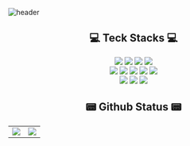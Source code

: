 ![header](https://capsule-render.vercel.app/api?type=slice&color=bf0477&fontColor=e3e1e2&height=150&section=header&text=👋&nbsp;Dong's&nbsp;github&fontSize=70&animation=twinkling&desc=Web&nbsp;application&nbsp;engineer&descAlignY=80&descAlign=67)

<h2 align="center">💻 Teck Stacks 💻</h2>

<div align="center">
  <!--  langs  -->
  <img src="https://img.shields.io/badge/java-%23ED8B00.svg?style=for-the-badge&logo=java&logoColor=white" />
  <img src="https://img.shields.io/badge/TypeScript-007ACC?style=for-the-badge&logo=typescript&logoColor=white" />
  <img src="https://img.shields.io/badge/JavaScript-323330?style=for-the-badge&logo=javascript&logoColor=F7DF1E" />
  <img src="https://img.shields.io/badge/MySQL-005C84?style=for-the-badge&logo=mysql&logoColor=white" />
  <br />
  
  <!--  frameworks  -->
  <img src="https://img.shields.io/badge/spring-%236DB33F.svg?style=for-the-badge&logo=spring&logoColor=white" />
  <img src="https://img.shields.io/badge/Next-black?style=for-the-badge&logo=next.js&logoColor=white" />
  <img src="https://img.shields.io/badge/Nuxt-002E3B?style=for-the-badge&logo=nuxtdotjs&logoColor=#00DC82" />
  <img src="https://img.shields.io/badge/Laravel-FF2D20?style=for-the-badge&logo=laravel&logoColor=white" />
  <img src="https://img.shields.io/badge/Express.js-000000?style=for-the-badge&logo=express&logoColor=white" />
  <br />
  
  <!--  etc  -->
  <img src="https://img.shields.io/badge/Docker-2CA5E0?style=for-the-badge&logo=docker&logoColor=white" />
  <img src="https://img.shields.io/badge/AWS-%23FF9900.svg?style=for-the-badge&logo=amazon-aws&logoColor=white" />
  <img src="https://img.shields.io/badge/Nginx-009639?style=for-the-badge&logo=nginx&logoColor=white" />
  <br />
</div>

<h2 align="center">📟 Github Status 📟</h2>

<table align="center">
  <tr>
    <td>
      <img align="center" src="https://github-readme-stats.vercel.app/api?username=lizill&show_icons=true&theme=radical" />
    </td>
    <td>
      <img align="center" src="https://github-readme-stats.vercel.app/api/top-langs/?username=lizill&hide=php,Blade,HTML,css&langs_count=3&theme=radical" />
    </td>
  </tr>
</table>
